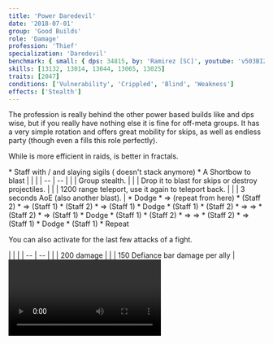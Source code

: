 ```yaml
---
title: 'Power Daredevil'
date: '2018-07-01'
group: 'Good Builds'
role: 'Damage'
profession: 'Thief'
specialization: 'Daredevil'
benchmark: { small: { dps: 34815, by: 'Ramirez [SC]', youtube: 'v503BIZmaME' } }
skills: [13132, 13014, 13044, 13065, 13025]
traits: [2047]
conditions: ['Vulnerability', 'Crippled', 'Blind', 'Weakness']
effects: ['Stealth']
---
```


The <Specialization name="thief"/> profession is really behind the other power based builds like <Specialization name="dragonhunter" prefix="power"/> and <Specialization name="weaver" prefix="power"/> dps wise, but if you really have nothing else it is fine for off-meta groups. It has a very simple rotation and offers great mobility for skips, as well as endless party <Effect name="stealth"/> (though even a <Specialization name="druid"/> fills this role perfectly).

While <Specialization name="deadeye" prefix="power"/> is more efficient in raids, <Specialization name="daredevil" prefix="power"/> is better in fractals.

<Divider text="Equipment"/>

<Grid>
<GridItem>
<Armor helmId="48087" helmRuneId="24836" helmRuneCount="6" helmAffix="Berserker" helmRune="Scholar" shouldersId="48089" shouldersRuneId="24836" shouldersRuneCount="6" shouldersAffix="Berserker" shouldersRune="Scholar" coatId="48085" coatRuneId="24836" coatRuneCount="6" coatAffix="Berserker" coatRune="Scholar" glovesId="48086" glovesRuneId="24836" glovesRuneCount="6" glovesAffix="Berserker" glovesRune="Scholar" leggingsId="48088" leggingsRuneId="24836" leggingsRuneCount="6" leggingsAffix="Berserker" leggingsRune="Scholar" bootsId="48084" bootsRuneId="24836" bootsRuneCount="6" bootsAffix="Berserker" bootsRune="Scholar"/>
</GridItem>

<GridItem>
<Weapons weapon1MainId="46773" weapon1MainSigil1Id="24615" weapon1MainSigil2Id="24868" weapon1MainType="Staff" weapon1MainAffix="Berserker" weapon1MainSigil1="Force" weapon1MainSigil2="Impact"/>

<Card title="Alternative weapons">
* Staff with <Item id="36053" text="false"/> / <Item id="24615" text="false"/> and slaying sigils  
  (<Item id="36054"/> doesn't stack anymore)
* A Shortbow to blast <Boon name="might"/>
</Card>
</GridItem>

<GridItem>
<Trinkets backItemId="49384" backItemStatId="584" backItemAffix="Berserker" accessory1Id="39233" accessory1Affix="Berserker" accessory2Id="39232" accessory2Affix="Berserker" amuletId="39273" amuletAffix="Berserker" ring1Id="75669" ring1Affix="Berserker" ring2Id="76024" ring2Affix="Berserker"/>

<Consumables foodId="41569" utilityId="67530" infusionId="37131"/>
</GridItem>
</Grid>

<Divider text="Build"/>

<Grid>
<GridItem sm="7">
<Traits title="" traits1Id="28" traits1="Dreadly Arts" traits1Selected="1276,1292,1269" traits2Id="35" traits2="Critical Strikes" traits2Selected="1268,1272,1904" traits3Id="7" traits3="Daredevil" traits3Selected="1933,1884,2047"/>
</GridItem>

<GridItem>
<Skills heal="30400" utility1="13037" utility2="30868" utility3="13046" elite="13132"/>

<Card title="Situational">
| | |
| -- | -- |
| <Skill id="13117" size="big" text="false"/> | Group stealth. |
| <Skill id="13065" size="big" text="false"/> | Drop it to blast <Effect name="stealth"/> for skips or destroy projectiles. |
| <Skill id="13002" size="big" text="false"/> | 1200 range teleport, use it again to teleport back. |
| <Skill id="13044" size="big" text="false"/> | 3 seconds AoE <Effect name="stealth"/> (also another blast). |
</Card>
</GridItem>
</Grid>

<Divider text="Details"/>

<Grid>
<GridItem sm="7">
<Card title="Rotation">
* Dodge
* <Skill id="30868"/> => <Skill id="30693"/> (repeat from here)
* <Skill id="29911"/> (Staff 2)
* <Skill id="30614"/> => <Skill id="30135"/> (Staff 1)
* <Skill id="29911"/> (Staff 2)
* <Skill id="30614"/> => <Skill id="30135"/> (Staff 1)
* Dodge
* <Skill id="30434"/> (Staff 1)
* <Skill id="29911"/> (Staff 2)
* <Skill id="30614"/> => <Skill id="30135"/> => <Skill id="30434"/>
* <Skill id="29911"/> (Staff 2)
* <Skill id="30614"/> => <Skill id="30135"/> (Staff 1)
* Dodge
* <Skill id="30434"/> (Staff 1)
* <Skill id="29911"/> (Staff 2)
* <Skill id="30614"/> => <Skill id="30135"/> => <Skill id="30434"/>
* <Skill id="29911"/> (Staff 2)
* <Skill id="30614"/> => <Skill id="30135"/> (Staff 1)
* Dodge
* <Skill id="30434"/> (Staff 1)
* Repeat

You can also activate <Skill id="13046"/> for the last few attacks of a fight.
</Card>
</GridItem>

<GridItem>
<Card title="CC skills">
| | |
| -- | -- |
| <Skill id="30693"/> | 200 damage |
| <Skill id="13132"/> | 150 Defiance bar damage per ally |
</Card>
<Video youtube="v503BIZmaME" title="Daredevil Staff 34.8k by Ramirez [SC]"/>
</GridItem>
</Grid>
